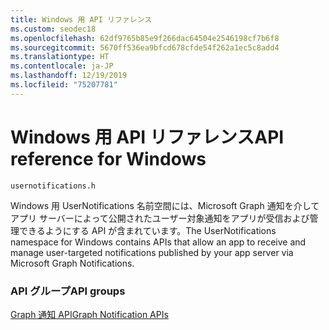 ```yaml
---
title: Windows 用 API リファレンス
ms.custom: seodec18
ms.openlocfilehash: 62df9765b85e9f266dac64504e2546198cf7b6f8
ms.sourcegitcommit: 5670ff536ea9bfcd678cfde54f262a1ec5c8add4
ms.translationtype: HT
ms.contentlocale: ja-JP
ms.lasthandoff: 12/19/2019
ms.locfileid: "75207781"
---
```

# <a name="api-reference-for-windows"></a><span data-ttu-id="19a22-102">Windows 用 API リファレンス</span><span class="sxs-lookup"><span data-stu-id="19a22-102">API reference for Windows</span></span>
```
usernotifications.h
```
<span data-ttu-id="19a22-103">Windows 用 UserNotifications 名前空間には、Microsoft Graph 通知を介してアプリ サーバーによって公開されたユーザー対象通知をアプリが受信および管理できるようにする API が含まれています。</span><span class="sxs-lookup"><span data-stu-id="19a22-103">The UserNotifications namespace for Windows contains APIs that allow an app to receive and manage user-targeted notifications published by your app server via Microsoft Graph Notifications.</span></span> 

### <a name="api-groups"></a><span data-ttu-id="19a22-104">API グループ</span><span class="sxs-lookup"><span data-stu-id="19a22-104">API groups</span></span>

[<span data-ttu-id="19a22-105">Graph 通知 API</span><span class="sxs-lookup"><span data-stu-id="19a22-105">Graph Notification APIs</span></span>](usernotifications/index.md)

